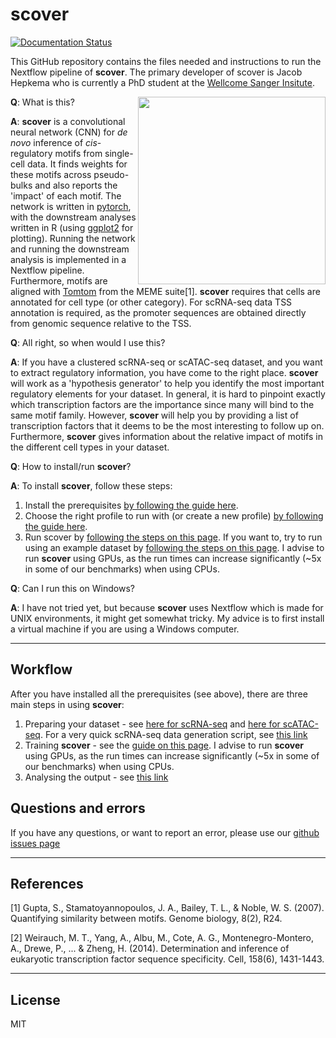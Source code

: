 # scover 

[![Documentation Status](https://readthedocs.org/projects/scover/badge/?version=latest)](https://scover.readthedocs.io/en/latest/?badge=latest)

This GitHub repository contains the files needed and instructions to run the Nextflow pipeline of **scover**. The primary developer of 
scover is Jacob Hepkema who is currently a PhD student at the [Wellcome Sanger Insitute](https://www.sanger.ac.uk).

<img src="https://github.com/jacobhepkema/scover/raw/master/scover_logo.png" width=300 align=right>

__Q__: What is this? 

__A__: __scover__ is a convolutional neural network (CNN) for *de novo* inference of *cis*-regulatory motifs from single-cell data. 
It finds weights for these motifs across pseudo-bulks and also reports the 'impact' of each motif. The network is written in 
[pytorch](https://pytorch.org/), with the downstream analyses written in R (using [ggplot2](https://ggplot2.tidyverse.org/) for plotting). 
Running the network and running the downstream analysis is implemented in a Nextflow pipeline. Furthermore, motifs are aligned with 
[Tomtom](http://meme-suite.org/tools/tomtom) from the MEME suite[1]. __scover__ requires that cells are annotated for cell type 
(or other category). For scRNA-seq data TSS annotation is required, as the promoter sequences are obtained directly from 
genomic sequence relative to the TSS. 

__Q__: All right, so when would I use this?

__A__: If you have a clustered scRNA-seq or scATAC-seq dataset, and you want to extract regulatory information, you have come to the right place. 
__scover__ will work as a 'hypothesis generator' to help you identify the most important regulatory elements for your dataset. 
In general, it is hard to pinpoint exactly which transcription factors are the importance since many will bind to the same motif family. 
However, __scover__ will help you by providing a list of transcription factors that it deems to be the most interesting to follow up on. 
Furthermore, __scover__ gives information about the relative impact of motifs in the different cell types in your dataset.

__Q__: How to install/run __scover__?

__A__: To install __scover__, follow these steps:

1. Install the prerequisites [by following the guide here](https://scover.readthedocs.io/en/latest/how_to_install_scover_prerequisites.html). 
2. Choose the right profile to run with (or create a new profile) [by following the guide here](https://scover.readthedocs.io/en/latest/profiles.html).
3. Run scover by [following the steps on this page](https://scover.readthedocs.io/en/latest/how_to_run_scover.html). If you want to, try to run using an example dataset by [following the steps on this page](https://scover.readthedocs.io/en/latest/how_to_run_scover.html#run-an-example-dataset). I advise to run __scover__ using GPUs, as the run times can increase significantly (~5x in some of our benchmarks) when using CPUs.

__Q__: Can I run this on Windows?

__A__: I have not tried yet, but because __scover__ uses Nextflow which is made for UNIX environments, it might get somewhat tricky. My advice is to first install a virtual machine if you are using a Windows computer. 

---------------------------------------------------------------------------------------------------
## Workflow

After you have installed all the prerequisites (see above), there are three main steps in using __scover__:
1. Preparing your dataset - see [here for scRNA-seq](https://scover.readthedocs.io/en/latest/how_to_prepare_scover_input_using_scRNA_seq.html) and [here for scATAC-seq](https://scover.readthedocs.io/en/latest/how_to_prepare_scover_input_using_scATAC_seq.html). For a very quick scRNA-seq data generation script, see [this link](https://scover.readthedocs.io/en/latest/how_to_prepare_scover_input_using_create_dataset.html)
3. Training __scover__ - see the [guide on this page](https://scover.readthedocs.io/en/latest/how_to_run_scover.html). I advise to run __scover__ using GPUs, as the run times can increase significantly (~5x in some of our benchmarks) when using CPUs.
4. Analysing the output - see [this link](https://scover.readthedocs.io/en/latest/how_to_analyse_scover_output.html)

## Questions and errors
If you have any questions, or want to report an error, please use our [github issues page](https://github.com/jacobhepkema/scover/issues)

---------------------------------------------------------------------------------------------------

## References
[1] Gupta, S., Stamatoyannopoulos, J. A., Bailey, T. L., & Noble, W. S. (2007). Quantifying similarity between motifs. Genome biology, 8(2), R24.

[2] Weirauch, M. T., Yang, A., Albu, M., Cote, A. G., Montenegro-Montero, A., Drewe, P., ... & Zheng, H. (2014). Determination and inference of eukaryotic transcription factor sequence specificity. Cell, 158(6), 1431-1443.

---------------------------------------------------------------------------------------------------

## License
MIT
